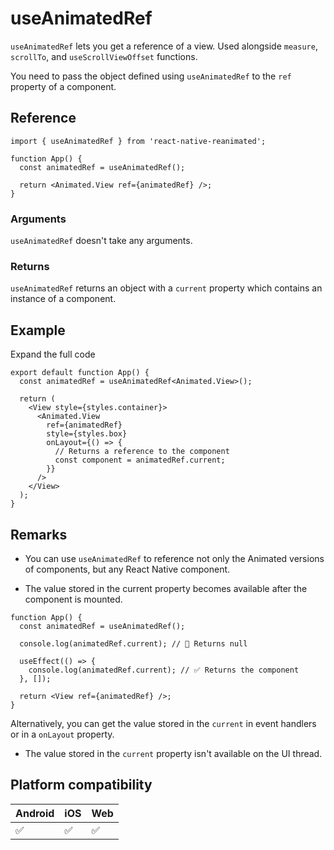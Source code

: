 # useAnimatedRef

`useAnimatedRef` lets you get a reference of a view. Used alongside `measure`, `scrollTo`, and `useScrollViewOffset` functions.

You need to pass the object defined using `useAnimatedRef` to the `ref` property of a component.

## Reference

```
import { useAnimatedRef } from 'react-native-reanimated';

function App() {
  const animatedRef = useAnimatedRef();

  return <Animated.View ref={animatedRef} />;
}
```

### Arguments

`useAnimatedRef` doesn't take any arguments.

### Returns

`useAnimatedRef` returns an object with a `current` property which contains an instance of a component.

## Example

Expand the full code

```
export default function App() {
  const animatedRef = useAnimatedRef<Animated.View>();

  return (
    <View style={styles.container}>
      <Animated.View
        ref={animatedRef}
        style={styles.box}
        onLayout={() => {
          // Returns a reference to the component
          const component = animatedRef.current;
        }}
      />
    </View>
  );
}
```

## Remarks

* You can use `useAnimatedRef` to reference not only the Animated versions of components, but any React Native component.

* The value stored in the current property becomes available after the component is mounted.

```
function App() {
  const animatedRef = useAnimatedRef();

  console.log(animatedRef.current); // 🚩 Returns null

  useEffect(() => {
    console.log(animatedRef.current); // ✅ Returns the component
  }, []);

  return <View ref={animatedRef} />;
}
```

Alternatively, you can get the value stored in the `current` in event handlers or in a `onLayout` property.

* The value stored in the `current` property isn't available on the UI thread.

## Platform compatibility

|Android|iOS|Web|
|-|-|-|
|✅|✅|✅|
